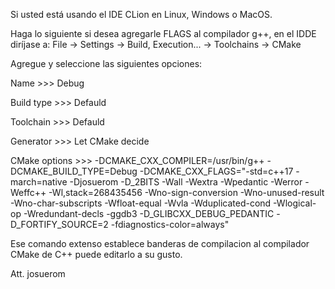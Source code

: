 Si usted está usando el IDE CLion en Linux, Windows o MacOS.

Haga lo siguiente si desea agregarle FLAGS al compilador g++, en el IDDE diríjase a:
File -> Settings -> Build, Execution... -> Toolchains -> CMake

Agregue y seleccione las siguientes opciones:

Name >>> Debug


Build type >>> Defauld


Toolchain >>> Defauld


Generator >>> Let CMake decide


CMake options >>> -DCMAKE_CXX_COMPILER=/usr/bin/g++ -DCMAKE_BUILD_TYPE=Debug -DCMAKE_CXX_FLAGS="-std=c++17 -march=native -Djosuerom -D_2BITS -Wall -Wextra -Wpedantic -Werror -Weffc++ -Wl,stack=268435456 -Wno-sign-conversion -Wno-unused-result -Wno-char-subscripts -Wfloat-equal -Wvla -Wduplicated-cond -Wlogical-op -Wredundant-decls -ggdb3 -D_GLIBCXX_DEBUG_PEDANTIC -D_FORTIFY_SOURCE=2 -fdiagnostics-color=always"

Ese comando extenso establece banderas de compilacion al compilador CMake de C++ puede editarlo a su gusto.

Att.
josuerom
